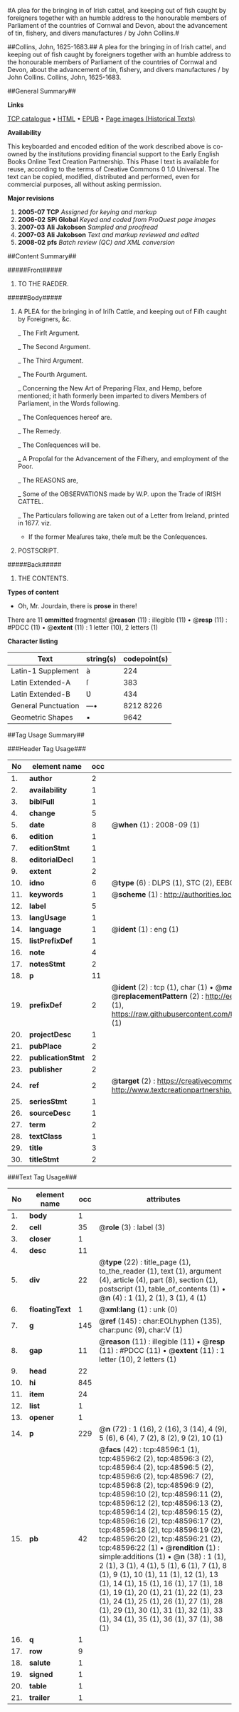 #A plea for the bringing in of Irish cattel, and keeping out of fish caught by foreigners together with an humble address to the honourable members of Parliament of the countries of Cornwal and Devon, about the advancement of tin, fishery, and divers manufactures / by John Collins.#

##Collins, John, 1625-1683.##
A plea for the bringing in of Irish cattel, and keeping out of fish caught by foreigners together with an humble address to the honourable members of Parliament of the countries of Cornwal and Devon, about the advancement of tin, fishery, and divers manufactures / by John Collins.
Collins, John, 1625-1683.

##General Summary##

**Links**

[TCP catalogue](http://www.ota.ox.ac.uk/tcp/)  • 
[HTML](http://tei.it.ox.ac.uk/tcp/Texts-HTML/free/A34/A34002.html)  • 
[EPUB](http://tei.it.ox.ac.uk/tcp/Texts-EPUB/free/A34/A34002.epub) • 
[Page images (Historical Texts)](https://data.historicaltexts.jisc.ac.uk/view?pubId=eebo-11751764e&pageId=eebo-11751764e-48596-1)

**Availability**

This keyboarded and encoded edition of the
	       work described above is co-owned by the institutions
	       providing financial support to the Early English Books
	       Online Text Creation Partnership. This Phase I text is
	       available for reuse, according to the terms of Creative
	       Commons 0 1.0 Universal. The text can be copied,
	       modified, distributed and performed, even for
	       commercial purposes, all without asking permission.

**Major revisions**

1. __2005-07__ __TCP__ *Assigned for keying and markup*
1. __2006-02__ __SPi Global__ *Keyed and coded from ProQuest page images*
1. __2007-03__ __Ali Jakobson__ *Sampled and proofread*
1. __2007-03__ __Ali Jakobson__ *Text and markup reviewed and edited*
1. __2008-02__ __pfs__ *Batch review (QC) and XML conversion*

##Content Summary##

#####Front#####

1. TO THE RAEDER.

#####Body#####

1. A PLEA for the bringing in of Iriſh Cattle, and keeping out of Fiſh caught by Foreigners, &c.

    _ The Firſt Argument.

    _ The Second Argument.

    _ The Third Argument.

    _ The Fourth Argument.

    _ Concerning the New Art of Preparing Flax, and Hemp, before mentioned; it hath formerly been imparted to divers Members of Parliament, in the Words following.

    _ The Conſequences hereof are.

    _ The Remedy.

    _ The Conſequences will be.

    _ A Propoſal for the Advancement of the Fiſhery, and employment of the Poor.

    _ The REASONS are,

    _ Some of the OBSERVATIONS made by W.P. upon the Trade of IRISH CATTEL.

    _ The Particulars following are taken out of a Letter from Ireland, printed in 1677. viz.

      * If the former Meaſures take, theſe muſt be the Conſequences.

1. POSTSCRIPT.

#####Back#####

1. THE CONTENTS.

**Types of content**

  * Oh, Mr. Jourdain, there is **prose** in there!

There are 11 **ommitted** fragments! 
 @__reason__ (11) : illegible (11)  •  @__resp__ (11) : #PDCC (11)  •  @__extent__ (11) : 1 letter (10), 2 letters (1)

**Character listing**


|Text|string(s)|codepoint(s)|
|---|---|---|
|Latin-1 Supplement|à|224|
|Latin Extended-A|ſ|383|
|Latin Extended-B|Ʋ|434|
|General Punctuation|—•|8212 8226|
|Geometric Shapes|▪|9642|

##Tag Usage Summary##

###Header Tag Usage###

|No|element name|occ|attributes|
|---|---|---|---|
|1.|__author__|2||
|2.|__availability__|1||
|3.|__biblFull__|1||
|4.|__change__|5||
|5.|__date__|8| @__when__ (1) : 2008-09 (1)|
|6.|__edition__|1||
|7.|__editionStmt__|1||
|8.|__editorialDecl__|1||
|9.|__extent__|2||
|10.|__idno__|6| @__type__ (6) : DLPS (1), STC (2), EEBO-CITATION (1), OCLC (1), VID (1)|
|11.|__keywords__|1| @__scheme__ (1) : http://authorities.loc.gov/ (1)|
|12.|__label__|5||
|13.|__langUsage__|1||
|14.|__language__|1| @__ident__ (1) : eng (1)|
|15.|__listPrefixDef__|1||
|16.|__note__|4||
|17.|__notesStmt__|2||
|18.|__p__|11||
|19.|__prefixDef__|2| @__ident__ (2) : tcp (1), char (1)  •  @__matchPattern__ (2) : ([0-9\-]+):([0-9IVX]+) (1), (.+) (1)  •  @__replacementPattern__ (2) : http://eebo.chadwyck.com/downloadtiff?vid=$1&page=$2 (1), https://raw.githubusercontent.com/textcreationpartnership/Texts/master/tcpchars.xml#$1 (1)|
|20.|__projectDesc__|1||
|21.|__pubPlace__|2||
|22.|__publicationStmt__|2||
|23.|__publisher__|2||
|24.|__ref__|2| @__target__ (2) : https://creativecommons.org/publicdomain/zero/1.0/ (1), http://www.textcreationpartnership.org/docs/. (1)|
|25.|__seriesStmt__|1||
|26.|__sourceDesc__|1||
|27.|__term__|2||
|28.|__textClass__|1||
|29.|__title__|3||
|30.|__titleStmt__|2||


###Text Tag Usage###

|No|element name|occ|attributes|
|---|---|---|---|
|1.|__body__|1||
|2.|__cell__|35| @__role__ (3) : label (3)|
|3.|__closer__|1||
|4.|__desc__|11||
|5.|__div__|22| @__type__ (22) : title_page (1), to_the_reader (1), text (1), argument (4), article (4), part (8), section (1), postscript (1), table_of_contents (1)  •  @__n__ (4) : 1 (1), 2 (1), 3 (1), 4 (1)|
|6.|__floatingText__|1| @__xml:lang__ (1) : unk (0)|
|7.|__g__|145| @__ref__ (145) : char:EOLhyphen (135), char:punc (9), char:V (1)|
|8.|__gap__|11| @__reason__ (11) : illegible (11)  •  @__resp__ (11) : #PDCC (11)  •  @__extent__ (11) : 1 letter (10), 2 letters (1)|
|9.|__head__|22||
|10.|__hi__|845||
|11.|__item__|24||
|12.|__list__|1||
|13.|__opener__|1||
|14.|__p__|229| @__n__ (72) : 1 (16), 2 (16), 3 (14), 4 (9), 5 (6), 6 (4), 7 (2), 8 (2), 9 (2), 10 (1)|
|15.|__pb__|42| @__facs__ (42) : tcp:48596:1 (1), tcp:48596:2 (2), tcp:48596:3 (2), tcp:48596:4 (2), tcp:48596:5 (2), tcp:48596:6 (2), tcp:48596:7 (2), tcp:48596:8 (2), tcp:48596:9 (2), tcp:48596:10 (2), tcp:48596:11 (2), tcp:48596:12 (2), tcp:48596:13 (2), tcp:48596:14 (2), tcp:48596:15 (2), tcp:48596:16 (2), tcp:48596:17 (2), tcp:48596:18 (2), tcp:48596:19 (2), tcp:48596:20 (2), tcp:48596:21 (2), tcp:48596:22 (1)  •  @__rendition__ (1) : simple:additions (1)  •  @__n__ (38) : 1 (1), 2 (1), 3 (1), 4 (1), 5 (1), 6 (1), 7 (1), 8 (1), 9 (1), 10 (1), 11 (1), 12 (1), 13 (1), 14 (1), 15 (1), 16 (1), 17 (1), 18 (1), 19 (1), 20 (1), 21 (1), 22 (1), 23 (1), 24 (1), 25 (1), 26 (1), 27 (1), 28 (1), 29 (1), 30 (1), 31 (1), 32 (1), 33 (1), 34 (1), 35 (1), 36 (1), 37 (1), 38 (1)|
|16.|__q__|1||
|17.|__row__|9||
|18.|__salute__|1||
|19.|__signed__|1||
|20.|__table__|1||
|21.|__trailer__|1||
